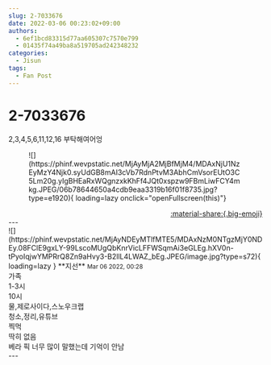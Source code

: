 ```yaml
---
slug: 2-7033676
date: 2022-03-06 00:23:02+09:00
authors:
  - 6ef1bcd83315d77aa605307c7570e799
  - 01435f74a49ba8a519705ad242348232
categories:
  - Jisun
tags:
  - Fan Post
---
```


# 2-7033676

<div class="post-container" markdown="1">
<div class="content-container md-sidebar__scrollwrap" markdown="1">

2,3,4,5,6,11,12,16 부탁해여어엉
<figure markdown="1">
![](https://phinf.wevpstatic.net/MjAyMjA2MjBfMjM4/MDAxNjU1NzEyMzY4Njk0.syUdGB8mAI3cVb7RdnPtvM3AbhCmVsorEUtO3C5Lm20g.yIgBHEaRxWQgnzxkKhFf4JQt0xspzw9FBmLiwFCY4mkg.JPEG/06b78644650a4cdb9eaa3319b16f01f8735.jpg?type=e1920){ loading=lazy onclick="openFullscreen(this)"}
</figure>


</div>
</div>

<div style="text-align: right;" markdown="1">
<a href="https://weverse.io/fromis9/fanpost/2-7033676" style="text-align: right;">:material-share:{.big-emoji}</a>
</div>
---

<div class="comments-container md-sidebar__scrollwrap" markdown="1">
<div class="comment" markdown="1">
<div class='id-container' markdown="1">
![](https://phinf.wevpstatic.net/MjAyNDEyMTlfMTE5/MDAxNzM0NTgzMjY0NDEy.08FClE9gxLY-99LscoMUgQbKnrVicLFFWSqmAi3eGLEg.hXV0n-tPyoIqjwYMPRrQ8Zn9aHvy3-B2llL4LWAZ_bEg.JPEG/image.jpg?type=s72){ loading=lazy }
**<span class="artist">지선</span>** <small>Mar 06 2022, 00:28</small><br>
</div>
<div class='comment-body' markdown="1">
가족<br>1-3시<br>10시<br>물,제로사이다,스노우크랩<br>청소,정리,유튜브<br>찍먹<br>딱히 없음<br>베라 픽 너무 많이 말했는데 기억이 안남<br>
</div>
</div>
</div>
---

